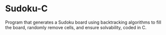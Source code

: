 # Sudoku-C
Program that generates a Sudoku board using backtracking algorithms to fill the board, randomly remove cells, and ensure solvability, coded in C.
